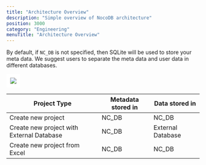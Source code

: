 ```yaml
---
title: "Architecture Overview"
description: "Simple overview of NocoDB architecture"
position: 3000
category: "Engineering"
menuTitle: "Architecture Overview"
---
```


By default, if `NC_DB` is not specified, then SQLite will be used to store your meta data. We suggest users to separate the meta data and user data in different databases.

<!-- TODO: update diagram -->
<img src="../architecture.png" style="background: white;border-radius:4px;padding :10px">

| Project Type | Metadata stored in | Data stored in |
|---------|-----------|--------|
| Create new project | NC_DB | NC_DB |
| Create new project with External Database | NC_DB | External Database |
| Create new project from Excel | NC_DB | NC_DB |